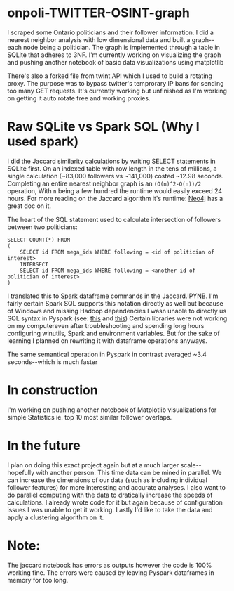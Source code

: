 # onpoli-TWITTER-OSINT-graph
I scraped some Ontario politicians and their follower information. I did a nearest neighbor analysis with low dimensional data and built a graph--each node being a politician. The graph is implemented through a table in SQLite that adheres to 3NF. I'm currently working on visualizing the graph and pushing another notebook of basic data visualizations using matplotlib

There's also a forked file from twint API which I used to build a rotating proxy. The purpose was to bypass twitter's temprorary IP bans for sending too many GET requests. It's currently working but unfinished as I'm working on getting it auto rotate free and working proxies. 

# Raw SQLite vs Spark SQL (Why I used spark)

I did the Jaccard similarity calculations by writing SELECT statements in SQLite first. On an indexed table with row length in the tens of millions, a single calculation (~83,000 followers vs ~141,000) costed ~12.98 seconds. Completing an entire nearest neighbor graph is an ```(O(n)^2-O(n))/2``` operation, With `n` being a few hundred the runtime would easily exceed 24 hours. For more reading on the Jaccard algorithm it's runtime: [Neo4j](https://neo4j.com/docs/graph-algorithms/current/labs-algorithms/jaccard/) has a great doc on it. 

The heart of the SQL statement used to calculate intersection of followers between two politicians:

```
SELECT COUNT(*) FROM
(
    SELECT id FROM mega_ids WHERE following = <id of politician of interest>
    INTERSECT
    SELECT id FROM mega_ids WHERE following = <another id of politician of interest>
)
```

I translated this to Spark dataframe commands in the Jaccard.IPYNB. I'm fairly certain Spark SQL supports this notation directly as well but because of Windows and missing Hadoop dependencies I wasn unable to directly us SQL syntax in Pyspark (see: [this](https://cwiki.apache.org/confluence/display/HADOOP2/WindowsProblems) and [this](https://github.com/cdarlint/winutils)) Certain libraries were not working on my computereven after troubleshooting and spending long hours configuring winutils, Spark and environment variables. But for the sake of learning I planned on rewriting it with dataframe operations anyways.

The same semantical operation in Pyspark in contrast averaged ~3.4 seconds--which is much faster

# In construction

I'm working on pushing another notebook of Matplotlib visualizations for simple Statistics ie. top 10 most similar follower overlaps. 

# In the future 

I plan on doing this exact project again but at a much larger scale--hopefully with another person. This time data can be mined in parallel. We can increase the dimensions of our data (such as including individual follower features) for more interesting and accurate analyses. I also want to do parallel computing with the data to dratically increase the speeds of calculations. I already wrote code for it but again because of configuration issues I was unable to get it working. Lastly I'd like to take the data and apply a clustering algorithm on it. 

# Note:
The jaccard notebook has errors as outputs however the code is 100% working fine. The errors were caused by leaving Pyspark dataframes in memory for too long. 


